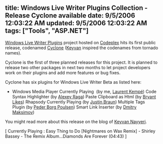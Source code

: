 title: Windows Live Writer Plugins Collection - Release Cyclone available
date: 9/5/2006 12:03:22 AM
updated: 9/5/2006 12:03:22 AM
tags: ["Tools", "ASP.NET"]
---
[Windows Live Writer Plugins](http://www.codeplex.com/Wiki/View.aspx?ProjectName=WLWPlugins) project hosted on [Codeplex](http://www.codeplex.com/Wiki/View.aspx?ProjectName=WLWPlugins) hits its first public release, codenamed [Cyclone](http://www.codeplex.com/Release/ProjectReleases.aspx?ProjectName=WLWPlugins&ReleaseId=301) ([Keyvan](http://nayyeri.net/) inspired the codenames from tornado names). 

Cyclone is the first of three planned releases for this project. It is planned to release two other packages in next two months to let project developers work on their plugins and add more features or bug fixes. 

Cyclone has six plugins for Windows Live Writer Beta as listed here: 

*   Windows Media Player Currently Playing  (by me, [Laurent Kempé](http://weblogs.asp.net/lkempe/))  Code Syntax Highlighter (by [Alexey Raga](http://patrol02.spaces.live.com))  Paste Clipboard as Html (by [Bryant Likes](http://blogs.sqlxml.org/bryantlikes))  Rhapsody Currently Playing (by [Justin Braun](http://www.justinbraun.com/))  Multiple Tags Plugin (by [Peder Borg Poulsen](http://tech.pederborgpoulsen.dk/))  Smart Link Inserter (by [Dmitry Maksimov](http://blogbydmt.blogspot.com)) 

You might read more about this release on the blog of [Keyvan Nayyeri](http://nayyeri.net/archive/2006/09/04/Windows-Live-Writer-Cyclone-Plugins-Collection.aspx).

[ Currently Playing : Easy Thing to Do [Nightmares on Wax Remix] - Shirley Bassey - The Remix Album...Diamonds Are Forever (04:43) ]
